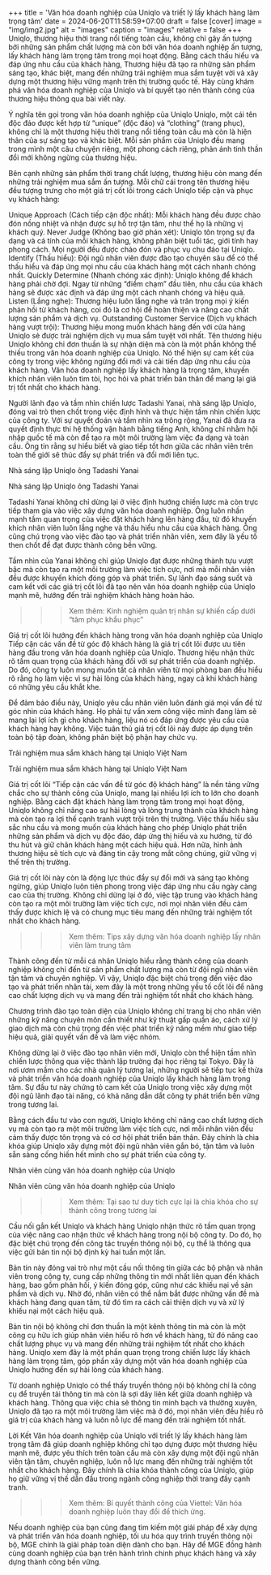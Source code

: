 +++
title = 'Văn hóa doanh nghiệp của Uniqlo và triết lý lấy khách hàng làm trọng tâm'
date = 2024-06-20T11:58:59+07:00
draft = false
[cover]
image = "img/img2.jpg"
alt = "images"
caption = "images"
relative = false
+++
Uniqlo, thương hiệu thời trang nổi tiếng toàn cầu, không chỉ gây ấn tượng bởi những sản phẩm chất lượng mà còn bởi văn hóa doanh nghiệp ấn tượng, lấy khách hàng làm trọng tâm trong mọi hoạt động. Bằng cách thấu hiểu và đáp ứng nhu cầu của khách hàng, Thương hiệu đã tạo ra những sản phẩm sáng tạo, khác biệt, mang đến những trải nghiệm mua sắm tuyệt vời và xây dựng một thương hiệu vững mạnh trên thị trường quốc tế. Hãy cùng khám phá văn hóa doanh nghiệp của Uniqlo và bí quyết tạo nên thành công của thương hiệu thông qua bài viết này.

Ý nghĩa tên gọi trong văn hóa doanh nghiệp của Uniqlo
Uniqlo, một cái tên độc đáo được kết hợp từ “unique” (độc đáo) và “clothing” (trang phục), không chỉ là một thương hiệu thời trang nổi tiếng toàn cầu mà còn là hiện thân của sự sáng tạo và khác biệt. Mỗi sản phẩm của Uniqlo đều mang trong mình một câu chuyện riêng, một phong cách riêng, phản ánh tinh thần đổi mới không ngừng của thương hiệu.

Bên cạnh những sản phẩm thời trang chất lượng, thương hiệu còn mang đến những trải nghiệm mua sắm ấn tượng. Mỗi chữ cái trong tên thương hiệu đều tượng trưng cho một giá trị cốt lõi trong cách Uniqlo tiếp cận và phục vụ khách hàng:

Unique Approach (Cách tiếp cận độc nhất): Mỗi khách hàng đều được chào đón nồng nhiệt và nhận được sự hỗ trợ tận tâm, như thể họ là những vị khách quý.
Never Judge (Không bao giờ phán xét): Uniqlo tôn trọng sự đa dạng và cá tính của mỗi khách hàng, không phân biệt tuổi tác, giới tính hay phong cách. Mọi người đều được chào đón và phục vụ chu đáo tại Uniqlo.
Identify (Thấu hiểu): Đội ngũ nhân viên được đào tạo chuyên sâu để có thể thấu hiểu và đáp ứng mọi nhu cầu của khách hàng một cách nhanh chóng nhất.
Quickly Determine (Nhanh chóng xác định): Uniqlo không để khách hàng phải chờ đợi. Ngay từ những “điểm chạm” đầu tiên, nhu cầu của khách hàng sẽ được xác định và đáp ứng một cách nhanh chóng và hiệu quả.
Listen (Lắng nghe): Thương hiệu luôn lắng nghe và trân trọng mọi ý kiến phản hồi từ khách hàng, coi đó là cơ hội để hoàn thiện và nâng cao chất lượng sản phẩm và dịch vụ.
Outstanding Customer Service (Dịch vụ khách hàng vượt trội): Thương hiệu mong muốn khách hàng đến với cửa hàng Uniqlo sẻ được trải nghiệm dịch vụ mua sắm tuyệt vời nhất.
Tên thương hiệu Uniqlo không chỉ đơn thuần là sự nhận diện mà còn là một phần không thể thiếu trong văn hóa doanh nghiệp của Uniqlo. Nó thể hiện sự cam kết của công ty trong việc không ngừng đổi mới và cải tiến đáp ứng nhu cầu của khách hàng. Văn hóa doanh nghiệp lấy khách hàng là trọng tâm, khuyến khích nhân viên luôn tìm tòi, học hỏi và phát triển bản thân để mang lại giá trị tốt nhất cho khách hàng.

Người lãnh đạo và tầm nhìn chiến lược
Tadashi Yanai, nhà sáng lập Uniqlo, đóng vai trò then chốt trong việc định hình và thực hiện tầm nhìn chiến lược của công ty. Với sự quyết đoán và tầm nhìn xa trông rộng, Yanai đã đưa ra quyết định thực thi hệ thống vận hành bằng tiếng Anh, không chỉ nhằm hội nhập quốc tế mà còn để tạo ra một môi trường làm việc đa dạng và toàn cầu. Ông tin rằng sự hiểu biết và giao tiếp tốt hơn giữa các nhân viên trên toàn thế giới sẽ thúc đẩy sự phát triển và đổi mới liên tục.

Nhà sáng lập Uniqlo ông Tadashi Yanai

Nhà sáng lập Uniqlo ông Tadashi Yanai

Tadashi Yanai không chỉ dừng lại ở việc định hướng chiến lược mà còn trực tiếp tham gia vào việc xây dựng văn hóa doanh nghiệp. Ông luôn nhấn mạnh tầm quan trọng của việc đặt khách hàng lên hàng đầu, từ đó khuyến khích nhân viên luôn lắng nghe và thấu hiểu nhu cầu của khách hàng. Ông cũng chú trọng vào việc đào tạo và phát triển nhân viên, xem đây là yếu tố then chốt để đạt được thành công bền vững.

Tầm nhìn của Yanai không chỉ giúp Uniqlo đạt được những thành tựu vượt bậc mà còn tạo ra một môi trường làm việc tích cực, nơi mà mỗi nhân viên đều được khuyến khích đóng góp và phát triển. Sự lãnh đạo sáng suốt và cam kết với các giá trị cốt lõi đã tạo nên văn hóa doanh nghiệp của Uniqlo mạnh mẽ, hướng đến trải nghiệm khách hàng hoàn hảo.

>>> Xem thêm: Kinh nghiệm quản trị nhân sự khiến cấp dưới “tâm phục khẩu phục”

Giá trị cốt lõi hướng đến khách hàng trong văn hóa doanh nghiệp của Uniqlo
Tiếp cận các vấn đề từ góc độ khách hàng là giá trị cốt lõi được ưu tiên hàng đầu trong văn hóa doanh nghiệp của Uniqlo. Thương hiệu nhận thức rõ tầm quan trọng của khách hàng đối với sự phát triển của doanh nghiệp. Do đó, công ty luôn mong muốn tất cả nhân viên từ mọi phòng ban đều hiểu rõ rằng họ làm việc vì sự hài lòng của khách hàng, ngay cả khi khách hàng có những yêu cầu khắt khe.

Để đảm bảo điều này, Uniqlo yêu cầu nhân viên luôn đánh giá mọi vấn đề từ góc nhìn của khách hàng. Họ phải tự vấn xem công việc mình đang làm sẽ mang lại lợi ích gì cho khách hàng, liệu nó có đáp ứng được yêu cầu của khách hàng hay không. Việc tuân thủ giá trị cốt lõi này được áp dụng trên toàn bộ tập đoàn, không phân biệt bộ phận hay chức vụ.

Trải nghiệm mua sắm khách hàng tại Uniqlo Việt Nam

Trải nghiệm mua sắm khách hàng tại Uniqlo Việt Nam

Giá trị cốt lõi “Tiếp cận các vấn đề từ góc độ khách hàng” là nền tảng vững chắc cho sự thành công của Uniqlo, mang lại nhiều lợi ích to lớn cho doanh nghiệp. Bằng cách đặt khách hàng làm trọng tâm trong mọi hoạt động, Uniqlo không chỉ nâng cao sự hài lòng và lòng trung thành của khách hàng mà còn tạo ra lợi thế cạnh tranh vượt trội trên thị trường. Việc thấu hiểu sâu sắc nhu cầu và mong muốn của khách hàng cho phép Uniqlo phát triển những sản phẩm và dịch vụ độc đáo, đáp ứng thị hiếu và xu hướng, từ đó thu hút và giữ chân khách hàng một cách hiệu quả. Hơn nữa, hình ảnh thương hiệu sẽ tích cực và đáng tin cậy trong mắt công chúng, giữ vững vị thế trên thị trường.

Giá trị cốt lõi này còn là động lực thúc đẩy sự đổi mới và sáng tạo không ngừng, giúp Uniqlo luôn tiên phong trong việc đáp ứng nhu cầu ngày càng cao của thị trường. Không chỉ dừng lại ở đó, việc tập trung vào khách hàng còn tạo ra một môi trường làm việc tích cực, nơi mọi nhân viên đều cảm thấy được khích lệ và có chung mục tiêu mang đến những trải nghiệm tốt nhất cho khách hàng.

>>> Xem thêm: Tips xây dựng văn hóa doanh nghiệp lấy nhân viên làm trung tâm

Thành công đến từ mỗi cá nhân
Uniqlo hiểu rằng thành công của doanh nghiệp không chỉ đến từ sản phẩm chất lượng mà còn từ đội ngũ nhân viên tận tâm và chuyên nghiệp. Vì vậy, Uniqlo đặc biệt chú trọng đến việc đào tạo và phát triển nhân tài, xem đây là một trong những yếu tố cốt lõi để nâng cao chất lượng dịch vụ và mang đến trải nghiệm tốt nhất cho khách hàng.

Chương trình đào tạo toàn diện của Uniqlo không chỉ trang bị cho nhân viên những kỹ năng chuyên môn cần thiết như kỹ thuật gấp quần áo, cách xử lý giao dịch mà còn chú trọng đến việc phát triển kỹ năng mềm như giao tiếp hiệu quả, giải quyết vấn đề và làm việc nhóm.

Không dừng lại ở việc đào tạo nhân viên mới, Uniqlo còn thể hiện tầm nhìn chiến lược thông qua việc thành lập trường đại học riêng tại Tokyo. Đây là nơi ươm mầm cho các nhà quản lý tương lai, những người sẽ tiếp tục kế thừa và phát triển văn hóa doanh nghiệp của Uniqlo lấy khách hàng làm trọng tâm. Sự đầu tư này chứng tỏ cam kết của Uniqlo trong việc xây dựng một đội ngũ lãnh đạo tài năng, có khả năng dẫn dắt công ty phát triển bền vững trong tương lai.

Bằng cách đầu tư vào con người, Uniqlo không chỉ nâng cao chất lượng dịch vụ mà còn tạo ra một môi trường làm việc tích cực, nơi mỗi nhân viên đều cảm thấy được tôn trọng và có cơ hội phát triển bản thân. Đây chính là chìa khóa giúp Uniqlo xây dựng một đội ngũ nhân viên gắn bó, tận tâm và luôn sẵn sàng cống hiến hết mình cho sự phát triển của công ty.

Nhân viên cùng văn hóa doanh nghiệp của Uniqlo

Nhân viên cùng văn hóa doanh nghiệp của Uniqlo

>>> Xem thêm: Tại sao tư duy tích cực lại là chìa khóa cho sự thành công trong tương lai

Cầu nối gắn kết Uniqlo và khách hàng
Uniqlo nhận thức rõ tầm quan trọng của việc nâng cao nhận thức về khách hàng trong nội bộ công ty. Do đó, họ đặc biệt chú trọng đến công tác truyền thông nội bộ, cụ thể là thông qua việc gửi bản tin nội bộ định kỳ hai tuần một lần.

Bản tin này đóng vai trò như một cầu nối thông tin giữa các bộ phận và nhân viên trong công ty, cung cấp những thông tin mới nhất liên quan đến khách hàng, bao gồm phản hồi, ý kiến đóng góp, cũng như các khiếu nại về sản phẩm và dịch vụ. Nhờ đó, nhân viên có thể nắm bắt được những vấn đề mà khách hàng đang quan tâm, từ đó tìm ra cách cải thiện dịch vụ và xử lý khiếu nại một cách hiệu quả.

Bản tin nội bộ không chỉ đơn thuần là một kênh thông tin mà còn là một công cụ hữu ích giúp nhân viên hiểu rõ hơn về khách hàng, từ đó nâng cao chất lượng phục vụ và mang đến những trải nghiệm tốt nhất cho khách hàng. Uniqlo xem đây là một phần quan trọng trong chiến lược lấy khách hàng làm trọng tâm, góp phần xây dựng một văn hóa doanh nghiệp của Uniqlo hướng đến sự hài lòng của khách hàng.

Từ doanh nghiệp Uniqlo có thể thấy truyền thông nội bộ không chỉ là công cụ để truyền tải thông tin mà còn là sợi dây liên kết giữa doanh nghiệp và khách hàng. Thông qua việc chia sẻ thông tin minh bạch và thường xuyên, Uniqlo đã tạo ra một môi trường làm việc mà ở đó, mọi nhân viên đều hiểu rõ giá trị của khách hàng và luôn nỗ lực để mang đến trải nghiệm tốt nhất.

Lời Kết
Văn hóa doanh nghiệp của Uniqlo với triết lý lấy khách hàng làm trọng tâm đã giúp doanh nghiệp không chỉ tạo dựng được một thương hiệu mạnh mẽ, được yêu thích trên toàn cầu mà còn xây dựng một đội ngũ nhân viên tận tâm, chuyên nghiệp, luôn nỗ lực mang đến những trải nghiệm tốt nhất cho khách hàng. Đây chính là chìa khóa thành công của Uniqlo, giúp họ giữ vững vị thế dẫn đầu trong ngành công nghiệp thời trang đầy cạnh tranh.

>>> Xem thêm: Bí quyết thành công của Viettel: Văn hóa doanh nghiệp luôn thay đổi để thích ứng.

Nếu doanh nghiệp của bạn cũng đang tìm kiếm một giải pháp để xây dựng và phát triển văn hóa doanh nghiệp, tối ưu hóa quy trình truyền thông nội bộ, MGE chính là giải pháp toàn diện dành cho bạn. Hãy để MGE đồng hành cùng doanh nghiệp của bạn trên hành trình chinh phục khách hàng và xây dựng thành công bền vững.
